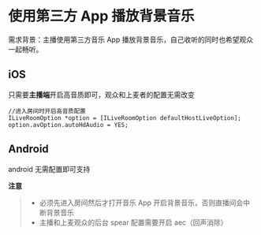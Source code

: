 

# 使用第三方 App 播放背景音乐

需求背景：主播使用第三方音乐 App 播放背景音乐，自己收听的同时也希望观众一起畅听。
## iOS

只需要**主播端**开启高音质即可，观众和上麦者的配置无需改变

```
//进入房间时开启高音质配置
ILiveRoomOption *option = [ILiveRoomOption defaultHostLiveOption];
option.avOption.autoHdAudio = YES;
```

## Android
android 无需配置即可支持

**注意**
> * 必须先进入房间然后才打开音乐 App 开启背景音乐，否则直播间会中断背景音乐
> * 主播和上麦观众的后台 spear 配置需要开启 aec（回声消除）


